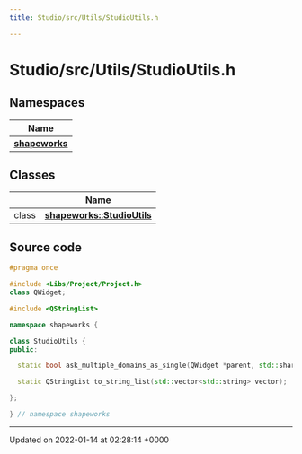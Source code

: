 ```yaml
---
title: Studio/src/Utils/StudioUtils.h

---
```


# Studio/src/Utils/StudioUtils.h



## Namespaces

| Name           |
| -------------- |
| **[shapeworks](../Namespaces/namespaceshapeworks.md)**  |

## Classes

|                | Name           |
| -------------- | -------------- |
| class | **[shapeworks::StudioUtils](../Classes/classshapeworks_1_1StudioUtils.md)**  |




## Source code

```cpp
#pragma once

#include <Libs/Project/Project.h>
class QWidget;

#include <QStringList>

namespace shapeworks {

class StudioUtils {
public:

  static bool ask_multiple_domains_as_single(QWidget *parent, std::shared_ptr<Project> project);

  static QStringList to_string_list(std::vector<std::string> vector);

};

} // namespace shapeworks
```


-------------------------------

Updated on 2022-01-14 at 02:28:14 +0000
